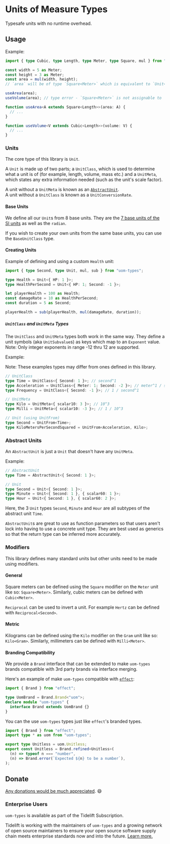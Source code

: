 # Units of Measure Types

Typesafe units with no runtime overhead.

## Usage

Example:

```ts
import { type Cubic, type Length, type Meter, type Square, mul } from "uom-types";

const width = 5 as Meter;
const height = 3 as Meter;
const area = mul(width, height);
// `area` will be of type `Square<Meter>` which is equivalent to `Unit<{ Meter: 2 }>`.

useArea(area);
useVolume(area); // type error - `Square<Meter>` is not assignable to `Cubic<Length>`.

function useArea<A extends Square<Length>>(area: A) {
  // ...
}

function useVolume<V extends Cubic<Length>>(volume: V) {
  // ...
}
```

### Units

The core type of this library is `Unit`.

A `Unit` is made up of two parts; a `UnitClass`, which is used to determine what a unit is of (for example, length,
volume, mass etc.) and a `UnitMeta`, which states any extra information needed (such as the unit's scale factor).

A unit without a `UnitMeta` is known as an [`AbstractUnit`](#abstract-units).\
A unit without a `UnitClass` is known as a `UnitConversionRate`.

#### Base Units

We define all our `Unit`s from 8 base units. They are the [7 base units of the SI
units](https://en.wikipedia.org/wiki/International_System_of_Units#Base_units) as well as the `radian`.

If you wish to create your own units from the same base units, you can use the `BaseUnitClass` type.

#### Creating Units

Example of defining and using a custom `Health` unit:

```ts
import { type Second, type Unit, mul, sub } from "uom-types";

type Health = Unit<{ HP: 1 }>;
type HealthPerSecond = Unit<{ HP: 1; Second: -1 }>;

let playerHealth = 100 as Health;
const damageRate = 10 as HealthPerSecond;
const duration = 5 as Second;

playerHealth = sub(playerHealth, mul(damageRate, duration));
```

##### `UnitClass` and `UnitMeta` Types

The `UnitClass` and `UnitMeta` types both work in the same way.
They define a unit symbols (aka `UnitSubvalue`s) as keys which map to an `Exponent` value.\
Note: Only integer exponents in range -12 thru 12 are supported.

Example:

Note: These examples types may differ from ones defined in this library.

```ts
// UnitClass
type Time = UnitClass<{ Second: 1 }>; // second^1
type Acceleration = UnitClass<{ Meter: 1; Second: -2 }>; // meter^1 / second^2
type Frequency = UnitClass<{ Second: -1 }>; // 1 / second^1

// UnitMeta
type Kilo = UnitMeta<{ scalar10: 3 }>; // 10^3
type Milli = UnitMeta<{ scalar10: -3 }>; // 1 / 10^3

// Unit (using UnitFrom)
type Second = UnitFrom<Time>;
type KiloMetersPerSecondSquared = UnitFrom<Acceleration, Kilo>;
```

### Abstract Units

An `AbstractUnit` is just a `Unit` that doesn't have any `UnitMeta`.

Example:

```ts
// AbstractUnit
type Time = AbstractUnit<{ Second: 1 }>;

// Unit
type Second = Unit<{ Second: 1 }>;
type Minute = Unit<{ Second: 1 }, { scalar60: 1 }>;
type Hour = Unit<{ Second: 1 }, { scalar60: 2 }>;
```

Here, the 3 `Unit` types `Second`, `Minute` and `Hour` are all subtypes of the abstract unit `Time`.

`AbstractUnit`s are great to use as function parameters so that users aren't lock into having to use a concrete unit type.
They are best used as generics so that the return type can be inferred more accurately.

### Modifiers

This library defines many standard units but other units need to be made using modifiers.

#### General

Square meters can be defined using the `Square` modifier on the `Meter` unit like so: `Square<Meter>`.
Similarly, cubic meters can be defined with `Cubic<Meter>`.

`Reciprocal` can be used to invert a unit. For example `Hertz` can be defined with `Reciprocal<Second>`.

#### Metric

Kilograms can be defined using the `Kilo` modifier on the `Gram` unit like so: `Kilo<Gram>`.
Similarly, millimeters can be defined with `Milli<Meter>`.

#### Branding Compatibility

We provide a `Brand` interface that can be extended to make `uom-types` brands
compatible with 3rd party brands via interface merging.

Here's an example of make `uom-types` compatible with [`effect`](https://www.npmjs.com/package/effect):

```ts
import { Brand } from "effect";

type UomBrand = Brand.Brand<"uom">;
declare module "uom-types" {
  interface Brand extends UomBrand {}
}
```

You can the use `uom-types` types just like `effect`'s branded types.

```ts
import { Brand } from "effect";
import type * as uom from "uom-types";

export type Unitless = uom.Unitless;
export const Unitless = Brand.refined<Unitless>(
  (n) => typeof n === "number",
  (n) => Brand.error(`Expected ${n} to be a number`),
);
```

## Donate

[Any donations would be much appreciated](https://github.com/RebeccaStevens/uom-types/blob/main/DONATIONS.md). 😄

### Enterprise Users

`uom-types` is available as part of the Tidelift Subscription.

Tidelift is working with the maintainers of `uom-types` and a growing network of open source maintainers to ensure your
open source software supply chain meets enterprise standards now and into the future. [Learn
more.](https://tidelift.com/subscription/pkg/npm-uom-types?utm_source=npm-uom-types&utm_medium=referral&utm_campaign=enterprise&utm_term=repo)
